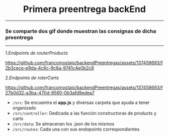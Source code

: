 <h1 align="center"> Primera preentrega backEnd </h1>

---

 ### Se comparte dos gif donde muestran las consignas de dicha preentrega
 ---
 1.*Endpoints de routerProducts*

 
https://github.com/francomostajo/backendPreentregas/assets/137458693/f2b3cece-e9da-4c6c-9c8a-9741c4e0b2c8


 2.*Endpoints de roterCarts*
 

https://github.com/francomostajo/backendPreentregas/assets/137458693/f27b0d32-a3ba-470d-9560-0b3afd9edea7




- `/src`: Se encuentra el **app.js** y diversas carpeta que ayuda a tener organizado 
- `/src/controller`: Dedicada a las función constructoras de products y carts
- `/src/data`: Se almacenan los .json de los mismos
- `/src/routes`: Cada una con sus endopoints correspondientes 
